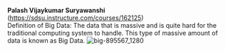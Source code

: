 **Palash Vijaykumar Suryawanshi** <br />
(https://sdsu.instructure.com/courses/162125) <br />
Definition of Big Data: The data that is massive and is quite hard for the traditional computing system to handle. This type of massive amount of data is known as Big Data.
![big-895567_1280](https://github.com/user-attachments/assets/2f544902-e7dd-4f25-86b5-04a2e3622824)
